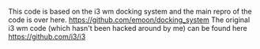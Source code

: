 This code is based on the i3 wm docking system and the main repro of the code is over here. https://github.com/emoon/docking_system
The original i3 wm code (which hasn't been hacked around by me) can be found here https://github.com/i3/i3
